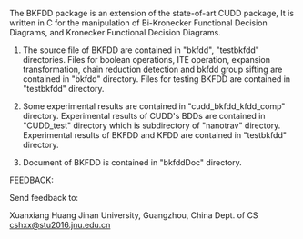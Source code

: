 The BKFDD package is an extension of the state-of-art CUDD package, It is
written in C for the manipulation of Bi-Kronecker Functional Decision
Diagrams, and Kronecker Functional Decision Diagrams.

1. The source file of BKFDD are contained in "bkfdd", "testbkfdd" directories.
Files for boolean operations, ITE operation, expansion transformation, chain
reduction detection and bkfdd group sifting are contained in "bkfdd" directory.
Files for testing BKFDD are contained in "testbkfdd" directory.

2. Some experimental results are contained in "cudd_bkfdd_kfdd_comp" directory.
Experimental results of CUDD's BDDs are contained in "CUDD_test" directory which
is subdirectory of "nanotrav" directory. Experimental results of BKFDD and KFDD
are contained in "testbkfdd" directory.

3. Document of BKFDD is contained in "bkfddDoc" directory.

FEEDBACK:

Send feedback to:

Xuanxiang Huang
Jinan University, Guangzhou, China
Dept. of CS
cshxx@stu2016.jnu.edu.cn
